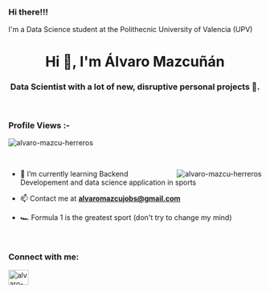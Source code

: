 ### Hi there!!!

I'm a Data Science student at the Polithecnic University of Valencia (UPV)

<h1 align="center">Hi 👋, I'm Álvaro Mazcuñán</h1>
<h3 align="center">Data Scientist with a lot of new, disruptive personal projects 🌟.</h3>

<br>

<p align="right"> <h3>Profile Views :-</h3> <img src="https://komarev.com/ghpvc/?username=alvaro-mazcu-herreros&label=Profile%20views&color=0e75b6&style=flat"
    alt="alvaro-mazcu-herreros" /> 
  </p>

<br>

<p><img align="right" src="https://github.com/Adam-pw/alvaro-mazcu-herreros/blob/main/animation_500_kxa883sd.gif" alt="alvaro-mazcu-herreros" /></p>


- 🌱 I’m currently learning Backend Developement and data science application in sports

- 📫 Contact me at **alvaromazcujobs@gmail.com**

- 🏎 Formula 1 is the greatest sport (don't try to change my mind)

<br>

<h3 align="left">Connect with me:</h3>
<p align="left">
  <a href="https://linkedin.com/in/alvaro-mazcu-herreros" target="blank"><img align="center"
      src="https://raw.githubusercontent.com/rahuldkjain/github-profile-readme-generator/master/src/images/icons/Social/linked-in-alt.svg"
      alt="alvaro-mazcu-herreros" height="30" width="40" /></a>
</p>
<!--
<br>

<h3 align="left">Languages and Tools:</h3>
<p align="left"> <a href="https://www.mysql.com/" target="_blank" rel="noreferrer"> <img
      src="https://raw.githubusercontent.com/devicons/devicon/master/icons/mysql/mysql-original-wordmark.svg"
      alt="mysql" width="40" height="40" /> </a> <a href="https://pandas.pydata.org/" target="_blank" rel="noreferrer">
    <img
      src="https://raw.githubusercontent.com/devicons/devicon/2ae2a900d2f041da66e950e4d48052658d850630/icons/pandas/pandas-original.svg"
      alt="pandas" width="40" height="40" /> </a> <a href="https://www.photoshop.com/en" target="_blank"
    rel="noreferrer"> <img
      src="https://raw.githubusercontent.com/devicons/devicon/master/icons/photoshop/photoshop-line.svg" alt="photoshop"
      width="40" height="40" /> </a> <a href="https://www.python.org" target="_blank" rel="noreferrer"> <img
      src="https://raw.githubusercontent.com/devicons/devicon/master/icons/python/python-original.svg" alt="python"
      width="40" height="40" /> </a> </p>

<br>

<h3>Statistical Data :-</h3>
<p><img align="center"
    src="https://github-readme-stats.vercel.app/api/top-langs?username=adam-pw&show_icons=true&locale=en&layout=compact"
    alt="adam-pw" /></p>

<br>

<p>&nbsp;<img align="center" src="https://github-readme-stats.vercel.app/api?username=alvaro-mazcu-herreros&show_icons=true&locale=en"
    alt="alvaro-mazcu-herreros" /></p>

<br>

<p><img align="center" src="https://github-readme-streak-stats.herokuapp.com/?user=alvaro-mazcu-herreros&" alt="alvaro-mazcu-herreros" /></p>

<br>
<h3>Trophies :-</h3>
<p align="left"> <a href="https://github.com/ryo-ma/github-profile-trophy"><img
      src="https://github-profile-trophy.vercel.app/?username=alvaro-mazcu-herreros" alt="alvaro-mazcu-herreros" /></a> </p>

<p align="left"> <a href="https://twitter.com/" target="blank"><img
      src="https://img.shields.io/twitter/follow/?logo=twitter&style=for-the-badge" alt="" /></a> </p>
      
<!--
**alvaro-mazcu-herreros/alvaro-mazcu-herreros** is a ✨ _special_ ✨ repository because its `README.md` (this file) appears on your GitHub profile.

Here are some ideas to get you started:

- 🔭 I’m currently working on ...
- 🌱 I’m currently learning ...
- 👯 I’m looking to collaborate on ...
- 🤔 I’m looking for help with ...
- 💬 Ask me about ...
- 📫 How to reach me: ...
- 😄 Pronouns: ...
- ⚡ Fun fact: ...
-->
